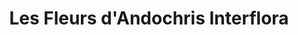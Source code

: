 ---
title: "Les Fleurs d'Andochris Interflora"
url: /agde/les-fleurs-dandochris-interflora/
shop: fleuriste
---